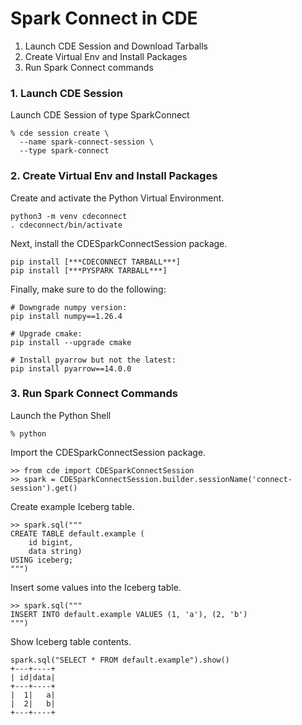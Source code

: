# Spark Connect in CDE

1. Launch CDE Session and Download Tarballs
2. Create Virtual Env and Install Packages
3. Run Spark Connect commands


### 1. Launch CDE Session

Launch CDE Session of type SparkConnect

```
% cde session create \
  --name spark-connect-session \
  --type spark-connect
```

### 2. Create Virtual Env and Install Packages

Create and activate the Python Virtual Environment.

```
python3 -m venv cdeconnect
. cdeconnect/bin/activate
```

Next, install the CDESparkConnectSession package.

```
pip install [***CDECONNECT TARBALL***]
pip install [***PYSPARK TARBALL***]
```

Finally, make sure to do the following:

```
# Downgrade numpy version:
pip install numpy==1.26.4

# Upgrade cmake:
pip install --upgrade cmake

# Install pyarrow but not the latest:
pip install pyarrow==14.0.0
```

### 3. Run Spark Connect Commands

Launch the Python Shell

```
% python
```

Import the CDESparkConnectSession package.

```
>> from cde import CDESparkConnectSession
>> spark = CDESparkConnectSession.builder.sessionName('connect-session').get()
```

Create example Iceberg table.

```
>> spark.sql("""
CREATE TABLE default.example (
    id bigint,
    data string)
USING iceberg;
""")
```

Insert some values into the Iceberg table.

```
>> spark.sql("""
INSERT INTO default.example VALUES (1, 'a'), (2, 'b')
""")
```

Show Iceberg table contents.

```
spark.sql("SELECT * FROM default.example").show()
+---+----+
| id|data|
+---+----+
|  1|   a|
|  2|   b|
+---+----+
```

